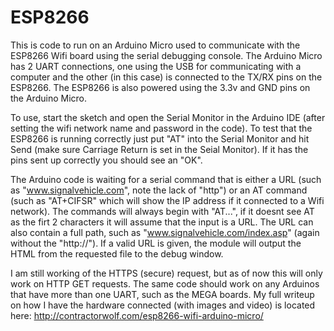 ESP8266
=======
This is code to run on an Arduino Micro used to communicate with the ESP8266 Wifi board using the serial debugging console.  The Arduino Micro has 2 UART connections, one using the USB for communicating with a computer and the other (in this case) is connected to the TX/RX pins on the ESP8266.  The ESP8266 is also powered using the 3.3v and GND pins on the Arduino Micro.

To use, start the sketch and open the Serial Monitor in the Arduino IDE (after setting the wifi network name and password in the code).  To test that the ESP8266 is running correctly just put "AT" into the Serial Monitor and hit Send (make sure Carriage Return is set in the Seial Monitor).  If it has the pins sent up correctly you should see an "OK". 

The Arduino code is waiting for a serial command that is either a URL (such as "www.signalvehicle.com", note the lack of "http") or an AT command (such as "AT+CIFSR" which will show the IP address if it connected to a Wifi network).  The commands will always begin with "AT...", if it doesnt see AT as the firt 2 characters it will assume that the input is a URL.  The URL can also contain a full path, such as "www.signalvehicle.com/index.asp" (again without the "http://").  If a valid URL is given, the module will output the HTML from the requested file to the debug window.

I am still working of the HTTPS (secure) request, but as of now this will only work on HTTP GET requests.  The same code should work on any Arduinos that have more than one UART, such as the MEGA boards.  My full writeup on how I have the hardware connected (with images and video) is located here:
http://contractorwolf.com/esp8266-wifi-arduino-micro/
